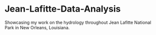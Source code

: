 # Jean-Lafitte-Data-Analysis
Showcasing my work on the hydrology throughout Jean Lafitte National Park in New Orleans, Louisiana.
